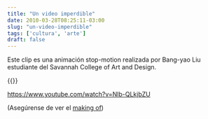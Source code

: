 ```yaml
---
title: "Un video imperdible"
date: 2010-03-28T08:25:11-03:00
slug: "un-video-imperdible"
tags: ['cultura', 'arte']
draft: false
---
```

 
Este clip es una animación stop-motion realizada por Bang-yao Liu
estudiante del Savannah College of Art and Design.

{{<youtube Nlb-QLkjbZU>}}

https://www.youtube.com/watch?v=Nlb-QLkjbZU


(Asegúrense de ver el [making of](http://www.youtube.com/watch?v=ArJYvaCCB3c))

